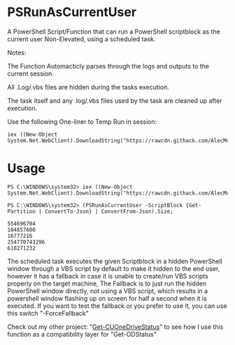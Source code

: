  # PSRunAsCurrentUser
A PowerShell Script/Function that can run a PowerShell scriptblock as the current user Non-Elevated, using a scheduled task.

Notes:

The Function Automacticly parses through the logs and outputs to the current session.

All .Log/.vbs files are hidden during the tasks execution.

The task itself and any .log/.vbs files used by the task are cleaned up after execution. 

Use the following One-liner to Temp Run in session: 

```
iex ((New-Object System.Net.WebClient).DownloadString("https://rawcdn.githack.com/AlecMcCutcheon/PSRunAsCurrentUser/b419b135641597982a2a4fa38e27502cde172584/PSRunAsCurrentUser.ps1"));
```

# Usage

```
PS C:\WINDOWS\system32> iex ((New-Object System.Net.WebClient).DownloadString("https://rawcdn.githack.com/AlecMcCutcheon/PSRunAsCurrentUser/b419b135641597982a2a4fa38e27502cde172584/PSRunAsCurrentUser.ps1"));

PS C:\WINDOWS\system32> (PSRunAsCurrentUser -ScriptBlock {Get-Partition | ConvertTo-Json} | ConvertFrom-Json).Size;

554696704
104857600
16777216
254770743296
610271232

```
The scheduled task executes the given Scriptblock in a hidden PowerShell window through a VBS script by default to make it hidden to the end user, however it has a fallback in case it is unable to create/run VBS scripts properly on the target machine, The Fallback is to just run the hidden PowerShell window directly, not using a VBS script, which results in a powershell window flashing up on screen for half a second when it is executed. If you want to test the fallback or you prefer to use it, you can use this switch "-ForceFallback"

Check out my other project: "[Get-CUOneDriveStatus](https://github.com/AlecMcCutcheon/Get-CUOneDriveStatus)" to see how I use this function as a compatibility layer for "Get-ODStatus"
